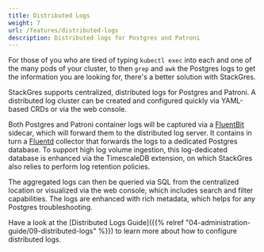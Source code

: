 ```yaml
---
title: Distributed Logs
weight: 7
url: /features/distributed-logs
description: Distributed logs for Postgres and Patroni
---
```


For those of you who are tired of typing `kubectl exec` into each and one of the many pods of your cluster, to then `grep` and `awk` the Postgres logs to get the information you are looking for, there's a better solution with StackGres.

StackGres supports centralized, distributed logs for Postgres and Patroni.
A distributed log cluster can be created and configured quickly via YAML-based CRDs or via the web console.

Both Postgres and Patroni container logs will be captured via a [FluentBit](https://fluentbit.io/) sidecar, which will forward them to the distributed log server.
It contains in turn a [Fluentd](https://www.fluentd.org/) collector that forwards the logs to a dedicated Postgres database.
To support high log volume ingestion, this log-dedicated database is enhanced via the TimescaleDB extension, on which StackGres also relies to perform log retention policies.

The aggregated logs can then be queried via SQL from the centralized location or visualized via the web console, which includes search and filter capabilities.
The logs are enhanced with rich metadata, which helps for any Postgres troubleshooting.

Have a look at the [Distributed Logs Guide]({{% relref "04-administration-guide/09-distributed-logs" %}}) to learn more about how to configure distributed logs.